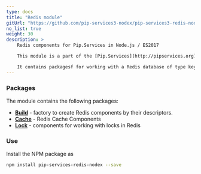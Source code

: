 ```yaml
---
type: docs
title: "Redis module"
gitUrl: "https://github.com/pip-services3-nodex/pip-services3-redis-nodex"
no_list: true
weight: 30
description: > 
    Redis components for Pip.Services in Node.js / ES2017

    This module is a part of the [Pip.Services](http://pipservices.org) polyglot microservices toolkit.

    It contains packagesf for working with a Redis database of type key-value. 
---
```


### Packages

The module contains the following packages:
- [**Build**](build) - factory to create Redis components by their descriptors.
- [**Cache**](cache) - Redis Cache Components
- [**Lock**](lock) - components for working with locks in Redis


### Use

Install the NPM package as
```bash
npm install pip-services-redis-nodex --save
```

